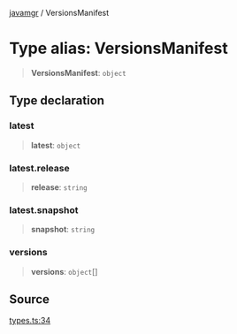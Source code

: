 [javamgr](../wiki/globals) / VersionsManifest

# Type alias: VersionsManifest

> **VersionsManifest**: `object`

## Type declaration

### latest

> **latest**: `object`

### latest.release

> **release**: `string`

### latest.snapshot

> **snapshot**: `string`

### versions

> **versions**: `object`[]

## Source

[types.ts:34](https://github.com/HerozDotExe/javamgr/blob/8b8546c1052ba43594e5884a2f9ffabd4a23f655/src/types.ts#L34)
